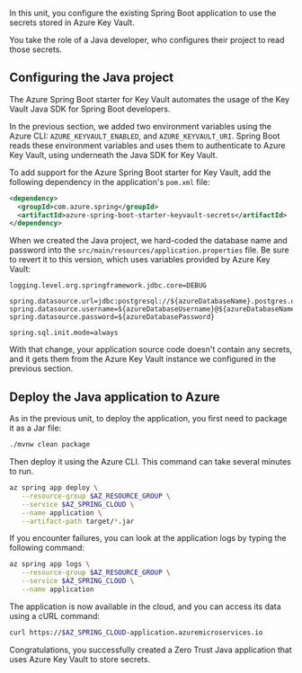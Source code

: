 In this unit, you configure the existing Spring Boot application to use the secrets stored in Azure Key Vault.

You take the role of a Java developer, who configures their project to read those secrets.

## Configuring the Java project

The Azure Spring Boot starter for Key Vault automates the usage of the Key Vault Java SDK for
Spring Boot developers.

In the previous section, we added two environment variables using the Azure CLI: `AZURE_KEYVAULT_ENABLED`, and `AZURE_KEYVAULT_URI`.
Spring Boot reads these environment variables and uses them to authenticate to Azure Key Vault,
using underneath the Java SDK for Key Vault.

To add support for the Azure Spring Boot starter for Key Vault, add the following dependency in
the application's `pom.xml` file:

```xml
<dependency>
  <groupId>com.azure.spring</groupId>
  <artifactId>azure-spring-boot-starter-keyvault-secrets</artifactId>
</dependency>
```

When we created the Java project, we hard-coded the database name and password into the `src/main/resources/application.properties` file. Be sure to revert it to this version, which uses
variables provided by Azure Key Vault:

```properties
logging.level.org.springframework.jdbc.core=DEBUG

spring.datasource.url=jdbc:postgresql://${azureDatabaseName}.postgres.database.azure.com:5432/demo
spring.datasource.username=${azureDatabaseUsername}@${azureDatabaseName}
spring.datasource.password=${azureDatabasePassword}

spring.sql.init.mode=always
```

With that change, your application source code doesn't contain any secrets, and it gets them from the Azure Key Vault instance we configured in the previous section.

## Deploy the Java application to Azure

As in the previous unit, to deploy the application, you first need to package it as a Jar file:

```bash
./mvnw clean package
```

Then deploy it using the Azure CLI. This command can take several minutes to run.

```bash
az spring app deploy \
   --resource-group $AZ_RESOURCE_GROUP \
   --service $AZ_SPRING_CLOUD \
   --name application \
   --artifact-path target/*.jar
```

If you encounter failures, you can look at the application logs by typing the following command:

```bash
az spring app logs \
   --resource-group $AZ_RESOURCE_GROUP \
   --service $AZ_SPRING_CLOUD \
   --name application
```

The application is now available in the cloud, and you can access its data using a cURL
command:

```bash
curl https://$AZ_SPRING_CLOUD-application.azuremicroservices.io
```

Congratulations, you successfully created a Zero Trust Java application that uses Azure Key Vault to store secrets.
